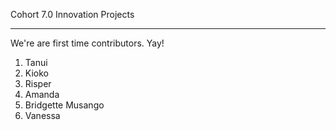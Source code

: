 Cohort 7.0 Innovation Projects

---

We're are first time contributors. Yay!

1. Tanui
2. Kioko
3. Risper
4. Amanda
5. Bridgette Musango
6. Vanessa